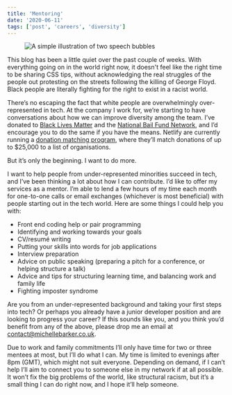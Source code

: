 ```yaml
---
title: 'Mentoring'
date: '2020-06-11'
tags: ['post', 'careers', 'diversity']
---
```


<figure>
  <img src="/mentoring-01.svg" alt="A simple illustration of two speech bubbles">
</figure>

This blog has been a little quiet over the past couple of weeks. With everything going on in the world right now, it doesn't feel like the right time to be sharing CSS tips, without acknowledging the real struggles of the people out protesting on the streets following the killing of George Floyd. Black people are literally fighting for the right to exist in a racist world.

There’s no escaping the fact that white people are overwhelmingly over-represented in tech. At the company I work for, we’re starting to have conversations about how we can improve diversity among the team. I’ve donated to [Black Lives Matter](https://secure.actblue.com/donate/ms_blm_homepage_2019) and the [National Bail Fund Network](https://www.communityjusticeexchange.org/nbfn-directory), and I’d encourage you to do the same if you have the means. Netlify are currently running a [donation matching program](https://www.netlify.com/donation-matching), where they’ll match donations of up to \$25,000 to a list of organisations.

But it’s only the beginning. I want to do more.

I want to help people from under-represented minorities succeed in tech, and I’ve been thinking a lot about how I can contribute. I’d like to offer my services as a mentor. I’m able to lend a few hours of my time each month for one-to-one calls or email exchanges (whichever is most beneficial) with people starting out in the tech world. Here are some things I could help you with:

- Front end coding help or pair programming
- Identifying and working towards your goals
- CV/resumé writing
- Putting your skills into words for job applications
- Interview preparation
- Advice on public speaking (preparing a pitch for a conference, or helping structure a talk)
- Advice and tips for structuring learning time, and balancing work and family life
- Fighting imposter syndrome

Are you from an under-represented background and taking your first steps into tech? Or perhaps you already have a junior developer position and are looking to progress your career? If this sounds like you, and you think you’d benefit from any of the above, please drop me an email at [contact@michellebarker.co.uk](mailto:contact@michellebarker.co.uk).

Due to work and family commitments I’ll only have time for two or three mentees at most, but I’ll do what I can. My time is limited to evenings after 8pm (GMT), which might not suit everyone. Depending on demand, if I can’t help I’ll aim to connect you to someone else in my network if at all possible. It won’t fix the big problems of the world, like structural racism, but it’s a small thing I can do right now, and I hope it’ll help someone.
